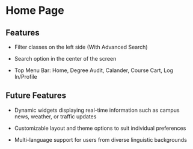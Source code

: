 # Home Page

## Features
- Filter classes on the left side (With Advanced Search)

- Search option in the center of the screen

- Top Menu Bar: Home, Degree Audit, Calander, Course Cart, Log In/Profile 
## Future Features
- Dynamic widgets displaying real-time information such as campus news, weather, or traffic updates

- Customizable layout and theme options to suit individual preferences

- Multi-language support for users from diverse linguistic backgrounds
